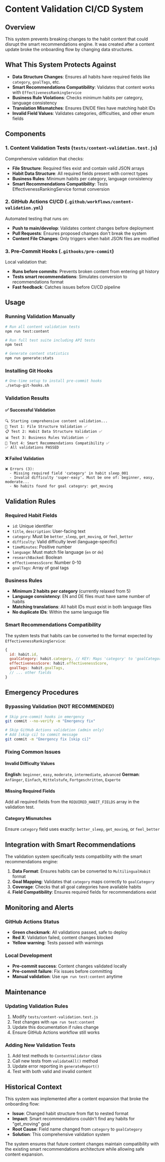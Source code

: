 # Content Validation CI/CD System

## Overview

This system prevents breaking changes to the habit content that could disrupt the smart recommendations engine. It was created after a content update broke the onboarding flow by changing data structures.

## What This System Protects Against

- **Data Structure Changes**: Ensures all habits have required fields like `category`, `goalTags`, etc.
- **Smart Recommendations Compatibility**: Validates that content works with `EffectivenessRankingService`
- **Business Rule Violations**: Checks minimum habits per category, language consistency
- **Translation Mismatches**: Ensures EN/DE files have matching habit IDs
- **Invalid Field Values**: Validates categories, difficulties, and other enum fields

## Components

### 1. Content Validation Tests (`tests/content-validation.test.js`)

Comprehensive validation that checks:
- **File Structure**: Required files exist and contain valid JSON arrays
- **Habit Data Structure**: All required fields present with correct types
- **Business Rules**: Minimum habits per category, language consistency
- **Smart Recommendations Compatibility**: Tests EffectivenessRankingService format conversion

### 2. GitHub Actions CI/CD (`.github/workflows/content-validation.yml`)

Automated testing that runs on:
- **Push to main/develop**: Validates content changes before deployment
- **Pull Requests**: Ensures proposed changes don't break the system
- **Content File Changes**: Only triggers when habit JSON files are modified

### 3. Pre-Commit Hooks (`.githooks/pre-commit`)

Local validation that:
- **Runs before commits**: Prevents broken content from entering git history
- **Tests smart recommendations**: Simulates conversion to recommendations format
- **Fast feedback**: Catches issues before CI/CD pipeline

## Usage

### Running Validation Manually

```bash
# Run all content validation tests
npm run test:content

# Run full test suite including API tests
npm test

# Generate content statistics
npm run generate:stats
```

### Installing Git Hooks

```bash
# One-time setup to install pre-commit hooks
./setup-git-hooks.sh
```

### Validation Results

#### ✅ Successful Validation
```
🔍 Starting comprehensive content validation...
📁 Test 1: File Structure Validation ✅
📋 Test 2: Habit Data Structure Validation ✅  
📊 Test 3: Business Rules Validation ✅
🧠 Test 4: Smart Recommendations Compatibility ✅
✅ All validations PASSED
```

#### ❌ Failed Validation
```
❌ Errors (3):
  - Missing required field 'category' in habit sleep_001
  - Invalid difficulty 'super-easy'. Must be one of: beginner, easy, moderate...
  - No habits found for goal category: get_moving
```

## Validation Rules

### Required Habit Fields
- `id`: Unique identifier
- `title`, `description`: User-facing text
- `category`: Must be `better_sleep`, `get_moving`, or `feel_better`
- `difficulty`: Valid difficulty level (language-specific)
- `timeMinutes`: Positive number
- `language`: Must match file language (`en` or `de`)
- `researchBacked`: Boolean
- `effectivenessScore`: Number 0-10
- `goalTags`: Array of goal tags

### Business Rules
- **Minimum 2 habits per category** (currently relaxed from 5)
- **Language consistency**: EN and DE files must have same number of habits
- **Matching translations**: All habit IDs must exist in both language files
- **No duplicate IDs**: Within the same language file

### Smart Recommendations Compatibility
The system tests that habits can be converted to the format expected by `EffectivenessRankingService`:

```javascript
{
  id: habit.id,
  goalCategory: habit.category, // KEY: Maps 'category' to 'goalCategory'
  effectivenessScore: habit.effectivenessScore,
  goalTags: habit.goalTags,
  // ... other fields
}
```

## Emergency Procedures

### Bypassing Validation (NOT RECOMMENDED)
```bash
# Skip pre-commit hooks in emergency
git commit --no-verify -m "Emergency fix"

# Skip GitHub Actions validation (admin only)
# Add [skip ci] to commit message
git commit -m "Emergency fix [skip ci]"
```

### Fixing Common Issues

#### Invalid Difficulty Values
**English**: `beginner`, `easy`, `moderate`, `intermediate`, `advanced`
**German**: `Anfänger`, `Einfach`, `Mittelstufe`, `Fortgeschritten`, `Experte`

#### Missing Required Fields
Add all required fields from the `REQUIRED_HABIT_FIELDS` array in the validation test.

#### Category Mismatches
Ensure `category` field uses exactly: `better_sleep`, `get_moving`, or `feel_better`

## Integration with Smart Recommendations

The validation system specifically tests compatibility with the smart recommendations engine:

1. **Data Format**: Ensures habits can be converted to `MultilingualHabit` format
2. **Goal Mapping**: Validates that `category` maps correctly to `goalCategory`
3. **Coverage**: Checks that all goal categories have available habits
4. **Field Compatibility**: Ensures required fields for recommendations exist

## Monitoring and Alerts

### GitHub Actions Status
- **Green checkmark**: All validations passed, safe to deploy
- **Red X**: Validation failed, content changes blocked
- **Yellow warning**: Tests passed with warnings

### Local Development
- **Pre-commit success**: Content changes validated locally
- **Pre-commit failure**: Fix issues before committing
- **Manual validation**: Use `npm run test:content` anytime

## Maintenance

### Updating Validation Rules
1. Modify `tests/content-validation.test.js`
2. Test changes with `npm run test:content`
3. Update this documentation if rules change
4. Ensure GitHub Actions workflow still works

### Adding New Validation Tests
1. Add test methods to `ContentValidator` class
2. Call new tests from `validateAll()` method
3. Update error reporting in `generateReport()`
4. Test with both valid and invalid content

## Historical Context

This system was implemented after a content expansion that broke the onboarding flow:
- **Issue**: Changed habit structure from flat to nested format
- **Impact**: Smart recommendations couldn't find any habits for "get_moving" goal
- **Root Cause**: Field name changed from `category` to `goalCategory`
- **Solution**: This comprehensive validation system

The system ensures that future content changes maintain compatibility with the existing smart recommendations architecture while allowing safe content expansion.
